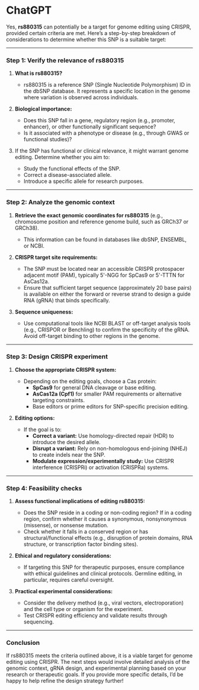 # ChatGPT

Yes, **rs880315** can potentially be a target for genome editing using CRISPR, provided certain criteria are met. Here’s a step-by-step breakdown of considerations to determine whether this SNP is a suitable target:

---

### **Step 1: Verify the relevance of rs880315**
1. **What is rs880315?**
   - rs880315 is a reference SNP (Single Nucleotide Polymorphism) ID in the dbSNP database. It represents a specific location in the genome where variation is observed across individuals.

2. **Biological importance:**
   - Does this SNP fall in a gene, regulatory region (e.g., promoter, enhancer), or other functionally significant sequence?
   - Is it associated with a phenotype or disease (e.g., through GWAS or functional studies)?

3. If the SNP has functional or clinical relevance, it might warrant genome editing. Determine whether you aim to:
   - Study the functional effects of the SNP.
   - Correct a disease-associated allele.
   - Introduce a specific allele for research purposes.

---

### **Step 2: Analyze the genomic context**
1. **Retrieve the exact genomic coordinates for rs880315** (e.g., chromosome position and reference genome build, such as GRCh37 or GRCh38).
   - This information can be found in databases like dbSNP, ENSEMBL, or NCBI.

2. **CRISPR target site requirements:**
   - The SNP must be located near an accessible CRISPR protospacer adjacent motif (PAM), typically 5'-NGG for SpCas9 or 5'-TTTN for AsCas12a.
   - Ensure that sufficient target sequence (approximately 20 base pairs) is available on either the forward or reverse strand to design a guide RNA (gRNA) that binds specifically.

3. **Sequence uniqueness:**
   - Use computational tools like NCBI BLAST or off-target analysis tools (e.g., CRISPOR or Benchling) to confirm the specificity of the gRNA. Avoid off-target binding to other regions in the genome.

---

### **Step 3: Design CRISPR experiment**
1. **Choose the appropriate CRISPR system:**
   - Depending on the editing goals, choose a Cas protein:
     - **SpCas9** for general DNA cleavage or base editing.
     - **AsCas12a (Cpf1)** for smaller PAM requirements or alternative targeting constraints.
     - Base editors or prime editors for SNP-specific precision editing.

2. **Editing options:**
   - If the goal is to:
     - **Correct a variant:** Use homology-directed repair (HDR) to introduce the desired allele.
     - **Disrupt a variant:** Rely on non-homologous end-joining (NHEJ) to create indels near the SNP.
     - **Modulate expression/experimentally study:** Use CRISPR interference (CRISPRi) or activation (CRISPRa) systems.

---

### **Step 4: Feasibility checks**
1. **Assess functional implications of editing rs880315:**
   - Does the SNP reside in a coding or non-coding region? If in a coding region, confirm whether it causes a synonymous, nonsynonymous (missense), or nonsense mutation.
   - Check whether it falls in a conserved region or has structural/functional effects (e.g., disruption of protein domains, RNA structure, or transcription factor binding sites).

2. **Ethical and regulatory considerations:**
   - If targeting this SNP for therapeutic purposes, ensure compliance with ethical guidelines and clinical protocols. Germline editing, in particular, requires careful oversight.

3. **Practical experimental considerations:**
   - Consider the delivery method (e.g., viral vectors, electroporation) and the cell type or organism for the experiment.
   - Test CRISPR editing efficiency and validate results through sequencing.

---

### **Conclusion**
If rs880315 meets the criteria outlined above, it is a viable target for genome editing using CRISPR. The next steps would involve detailed analysis of the genomic context, gRNA design, and experimental planning based on your research or therapeutic goals. If you provide more specific details, I’d be happy to help refine the design strategy further!